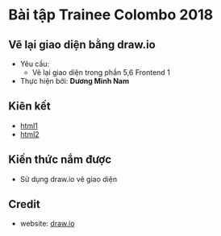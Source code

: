 # Bài tập Trainee Colombo 2018
## Vẽ lại giao diện bằng draw.io
- Yêu cầu:
	- Vẽ lại giao diện trong phần 5,6 Frontend 1
- Thực hiện bởi: **Dương Minh Nam**

## Kiên kết
- [html1](https://drive.google.com/file/d/1dlbfBU_g_9FBH4zjn-Ujg-Rapit7z5hM/view?usp=sharing)
- [html2](https://drive.google.com/file/d/1aRF3dO6t67I6-b3pdfxfRGCNX-LxDAG-/view?usp=sharing)
## Kiến thức nắm được
- Sử dụng draw.io vẽ giao diện

## Credit
- website: [draw.io](https://www.draw.io/)